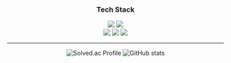 
<!--
**haemiii/haemiii** is a ✨ _special_ ✨ repository because its `README.md` (this file) appears on your GitHub profile.

Here are some ideas to get you started:

- 🔭 I’m currently working on ...
- 🌱 I’m currently learning ...
- 👯 I’m looking to collaborate on ...
- 🤔 I’m looking for help with ...
- 💬 Ask me about ...
- 📫 How to reach me: ...
- 😄 Pronouns: ...
- ⚡ Fun fact: ...
-->
<div>
  <h3 align="center">Tech Stack</h3>
  <p align="center">
    <img src="https://img.shields.io/badge/Java-DD6633?style=for-the-badge&logo=Java&logoColor=white">
    <img src="https://img.shields.io/badge/Spring-77C77A?style=for-the-badge&logo=Spring&logoColor=white"><br>
    <img src="https://img.shields.io/badge/MySQL-4479A1?style=for-the-badge&logo=MySQL&logoColor=white">
    <img src="https://img.shields.io/badge/Python-3776AB?style=for-the-badge&logo=Python&logoColor=white">
    <img src="https://img.shields.io/badge/JavaScript-F7DF1E.svg?&style=for-the-badge&logo=JavaScript&logoColor=black">
  </p>
</div>

----
<div align="center">
  <img src="http://mazassumnida.wtf/api/v2/generate_badge?boj=cumulus" alt="Solved.ac Profile" >
  <img src="https://github-readme-stats.vercel.app/api?username=haemiii&show_icons=true&theme=radical" alt="GitHub stats">
</div>
